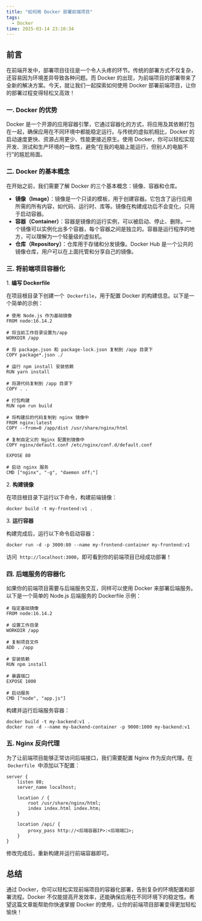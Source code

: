 ```yaml
---
title: "如何用 Docker 部署前端项目"
tags:
  - Docker
time: 2025-03-14 23:10:34
---
```


## 前言

在前端开发中，部署项目往往是一个令人头疼的环节。传统的部署方式不仅复杂，还容易因为环境差异导致各种问题。而 Docker 的出现，为前端项目的部署带来了全新的解决方案。今天，就让我们一起探索如何使用 Docker 部署前端项目，让你的部署过程变得轻松又高效！

### 一. Docker 的优势

Docker 是一个开源的应用容器引擎，它通过容器化的方式，将应用及其依赖打包在一起，确保应用在不同环境中都能稳定运行。与传统的虚拟机相比，Docker 的启动速度更快、资源占用更少、性能更接近原生。使用 Docker，你可以轻松实现开发、测试和生产环境的一致性，避免“在我的电脑上能运行，但别人的电脑不行”的尴尬局面。

### 二. Docker 的基本概念

在开始之前，我们需要了解 Docker 的三个基本概念：镜像、容器和仓库。

- **镜像（Image）**：镜像是一个只读的模板，用于创建容器。它包含了运行应用所需的所有内容，如代码、运行时、库等。镜像在构建成功后不会变化，只用于启动容器。
- **容器（Container）**：容器是镜像的运行实例，可以被启动、停止、删除。一个镜像可以实例化出多个容器，每个容器之间是独立的。容器是运行程序的地方，可以理解为一个轻量级的虚拟机。
- **仓库（Repository）**：仓库用于存储和分发镜像。Docker Hub 是一个公共的镜像仓库，用户可以在上面托管和分享自己的镜像。

### 三. 将前端项目容器化

1. **编写 Dockerfile**

在项目根目录下创建一个  `Dockerfile`，用于配置 Docker 的构建信息。以下是一个简单的示例：

```docker
# 使用 Node.js 作为基础镜像
FROM node:16.14.2

# 将当前工作目录设置为/app
WORKDIR /app

# 将 package.json 和 package-lock.json 复制到 /app 目录下
COPY package*.json ./

# 运行 npm install 安装依赖
RUN yarn install

# 将源代码复制到 /app 目录下
COPY . .

# 打包构建
RUN npm run build

# 将构建后的代码复制到 nginx 镜像中
FROM nginx:latest
COPY --from=0 /app/dist /usr/share/nginx/html

# 复制自定义的 Nginx 配置到镜像中
COPY nginx/default.conf /etc/nginx/conf.d/default.conf

EXPOSE 80

# 启动 nginx 服务
CMD ["nginx", "-g", "daemon off;"]
```

2. **构建镜像**

在项目根目录下运行以下命令，构建前端镜像：

```docker
docker build -t my-frontend:v1 .
```

3. **运行容器**

构建完成后，运行以下命令启动容器：

```docker
docker run -d -p 3000:80 --name my-frontend-container my-frontend:v1
```

访问  `http://localhost:3000`，即可看到你的前端项目已经成功部署！

### 四. 后端服务的容器化

如果你的前端项目需要与后端服务交互，同样可以使用 Docker 来部署后端服务。以下是一个简单的 Node.js 后端服务的 Dockerfile 示例：

```docker
# 指定基础镜像
FROM node:16.14.2

# 设置工作目录
WORKDIR /app

# 复制项目文件
ADD . /app

# 安装依赖
RUN npm install

# 暴露端口
EXPOSE 1000

# 启动服务
CMD ["node", "app.js"]
```

构建并运行后端服务容器：

```docker
docker build -t my-backend:v1 .
docker run -d --name my-backend-container -p 9000:1000 my-backend:v1
```

### 五. Nginx 反向代理

为了让前端项目能够正常访问后端接口，我们需要配置 Nginx 作为反向代理。在  `Dockerfile`  中添加以下配置：

```nginx
server {
    listen 80;
    server_name localhost;

    location / {
        root /usr/share/nginx/html;
        index index.html index.htm;
    }

    location /api/ {
        proxy_pass http://<后端容器IP>:<后端端口>;
    }
}
```

修改完成后，重新构建并运行前端容器即可。

## 总结

通过 Docker，你可以轻松实现前端项目的容器化部署，告别复杂的环境配置和部署流程。Docker 不仅能提高开发效率，还能确保应用在不同环境下的稳定性。希望这篇文章能帮助你快速掌握 Docker 的使用，让你的前端项目部署变得更加轻松愉快！
